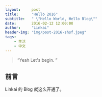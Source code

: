 ```yaml
---
layout:     post
title:      "Hello 2016"
subtitle:   " \"Hello World, Hello Blog\""
date:       2016-02-12 12:00:00
author:     "Linkai"
header-img: "img/post-2016-shsf.jpeg"
tags:
    - 生活
    - 中文
---
```


> “Yeah Let's begin. ”
## 前言
Linkai 的 Blog 就这么开通了。
